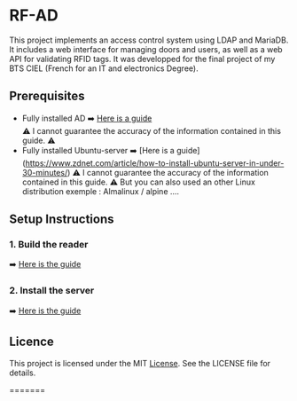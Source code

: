 # RF-AD

This project implements an access control system using LDAP and MariaDB. It includes a web interface for managing doors and users, as well as a web API for validating RFID tags.
It was developped for the final project of my BTS CIEL (French for an IT and electronics Degree).

## Prerequisites
- Fully installed AD ➡️ [Here is a guide](https://www.easeus.com/todo-backup-guide/how-to-install-active-directory-on-windows-server-2022.html)  
⚠️ I cannot guarantee the accuracy of the information contained in this guide. ⚠️
- Fully installed Ubuntu-server ➡️ [Here is a guide] (https://www.zdnet.com/article/how-to-install-ubuntu-server-in-under-30-minutes/)
⚠️ I cannot guarantee the accuracy of the information contained in this guide. ⚠️
But you can also used an other Linux distribution exemple : Almalinux / alpine ....

## Setup Instructions

### 1. Build the reader
➡️ [Here is the guide](./Docs/reader.md)

### 2. Install the server
➡️ [Here is the guide](./Docs/server.md)

## Licence

This project is licensed under the MIT [License](./LICENSE). See the LICENSE file for details.

=======
